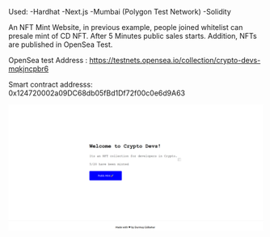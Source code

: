 Used: 
    -Hardhat
    -Next.js
    -Mumbai (Polygon Test Network)
    -Solidity
    

An NFT Mint Website, in previous example, people joined whitelist can presale mint of CD NFT. After 5 Minutes public sales starts. 
Addition, NFTs are published in OpenSea Test.

OpenSea test Address : https://testnets.opensea.io/collection/crypto-devs-mqkjncpbr6

Smart contract addresss: 0x124720002a09DC68db05fBd1Df72f00c0e6d9A63


![alt text](https://github.com/durmusgulbahar/DApps/blob/main/NFT-Collection/nft-mint.png)

